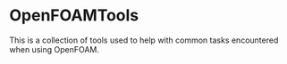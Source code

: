 OpenFOAMTools
=============

This is a collection of tools used to help with common tasks encountered when using OpenFOAM.
